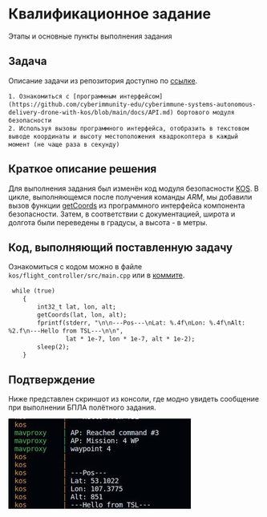 # Квалификационное задание

Этапы и основные пункты выполнения задания

## Задача

Описание задачи из репозитория доступно по [ссылке](https://github.com/cyberimmunity-edu/cyberimmune-systems-autonomous-delivery-drone-with-kos/blob/main/docs/QUALIFICATION.md#%D0%B2%D1%8B%D0%B2%D0%B5%D1%81%D1%82%D0%B8-%D0%BE%D1%82%D0%BE%D0%B1%D1%80%D0%B0%D0%B6%D0%B5%D0%BD%D0%B8%D0%B5-%D0%BA%D0%BE%D0%BE%D1%80%D0%B4%D0%B8%D0%BD%D0%B0%D1%82-%D0%B8-%D0%B2%D1%8B%D1%81%D0%BE%D1%82%D1%8B-%D0%BC%D0%B5%D1%81%D1%82%D0%BE%D0%BF%D0%BE%D0%BB%D0%BE%D0%B6%D0%B5%D0%BD%D0%B8%D1%8F-%D0%BA%D0%B2%D0%B0%D0%B4%D1%80%D0%BE%D0%BA%D0%BE%D0%BF%D1%82%D0%B5%D1%80%D0%B0-%D0%B2-%D0%B4%D0%B0%D0%BD%D0%BD%D1%8B%D0%B9-%D0%BC%D0%BE%D0%BC%D0%B5%D0%BD%D1%82).


```
1. Ознакомиться с [программным интерфейсом](https://github.com/cyberimmunity-edu/cyberimmune-systems-autonomous-delivery-drone-with-kos/blob/main/docs/API.md) бортового модуля безопасности
2. Используя вызовы программного интерфейса, отобразить в текстовом выводе координаты и высоту местоположения квадрокоптера в каждый момент (не чаще раза в секунду)
```

## Краткое описание решения

Для выполнения задания был изменён код модуля безопасности [KOS](https://github.com/ve-dima/cyberimmune-systems-autonomous-delivery-drone-with-kos-sfedu/tree/main/kos). В цикле, выполняющемся после получения команды *ARM*, мы добавили вызов функции [getCoords](https://github.com/cyberimmunity-edu/cyberimmune-systems-autonomous-delivery-drone-with-kos/blob/main/docs/API.md#int-getcoordsint32_t-latitude-int32_t-longitude-int32_t-altitude) из программного интерфейса компонента безопасности. Затем, в соответствии с документацией, широта и долгота были переведены в градусы, а высота - в метры.

## Код, выполняющий поставленную задачу

Ознакомиться с кодом можно в файле ```kos/flight_controller/src/main.cpp``` или в [коммите](https://github.com/ve-dima/cyberimmune-systems-autonomous-delivery-drone-with-kos-sfedu/commit/906008416624b538f8d3e0c4e431a537f3230569).

```
 while (true)
    {
        int32_t lat, lon, alt;
        getCoords(lat, lon, alt);
        fprintf(stderr, "\n\n---Pos---\nLat: %.4f\nLon: %.4f\nAlt: %2.f\n---Hello from TSL---\n\n",
                lat * 1e-7, lon * 1e-7, alt * 1e-2);
        sleep(2);
    }
```

## Подтверждение
Ниже представлен скриншот из консоли, где модно увидеть сообщение при выполнении БПЛА полётного задания.

![Сообщение с координатами](docs/posPrint.jpeg)